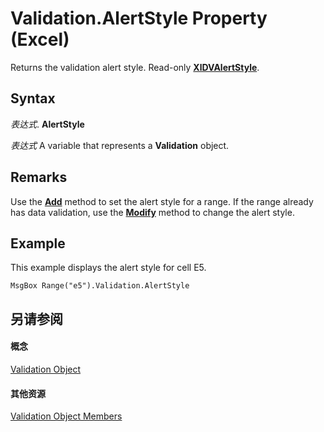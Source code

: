 
# Validation.AlertStyle Property (Excel)

Returns the validation alert style. Read-only  **[XlDVAlertStyle](fd64927c-fc34-1561-4f6a-378ecfb7a7c9.md)**.


## Syntax

 _表达式_. **AlertStyle**

 _表达式_ A variable that represents a **Validation** object.


## Remarks

Use the  **[Add](e02c9d5e-dbb1-7d37-d112-0c60e7a7ff03.md)** method to set the alert style for a range. If the range already has data validation, use the **[Modify](4f6b435a-6ca6-8953-1bde-549b0bdc1774.md)** method to change the alert style.


## Example

This example displays the alert style for cell E5.


```
MsgBox Range("e5").Validation.AlertStyle
```


## 另请参阅


#### 概念


[Validation Object](59d29d1e-92d3-373e-04d0-0d7fe97e1878.md)
#### 其他资源


[Validation Object Members](http://msdn.microsoft.com/library/2f215790-17f9-5bc7-683c-0ec7a610f1dc%28Office.15%29.aspx)